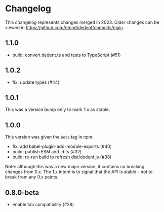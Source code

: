 # Changelog

This changelog represents changes merged in 2023.
Older changes can be viewed in https://github.com/dmnd/dedent/commits/main.

## 1.1.0

- build: convert dedent.ts and tests to TypeScript (#51)

## 1.0.2

- fix: update types (#44)

## 1.0.1

This was a version bump only to mark 1.x as stable.

## 1.0.0

This version was given the `beta` tag in npm.

- fix: add babel-plugin-add-module-exports (#40)
- build: publish ESM and .d.ts (#32)
- build: re-run build to refresh dist/dedent.js (#38)

Note: although this was a new major version, it contains no breaking changes from 0.x.
The 1.x intent is to signal that the API is stable - not to break from any 0.x points.

## 0.8.0-beta

- enable tab compatibility (#28)
